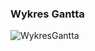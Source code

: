 ### Wykres Gantta
![WykresGantta](https://github.com/SzymonMielecki/2faGen/assets/58358829/c23e18c2-5806-430f-87d7-c4046ad3177f)
